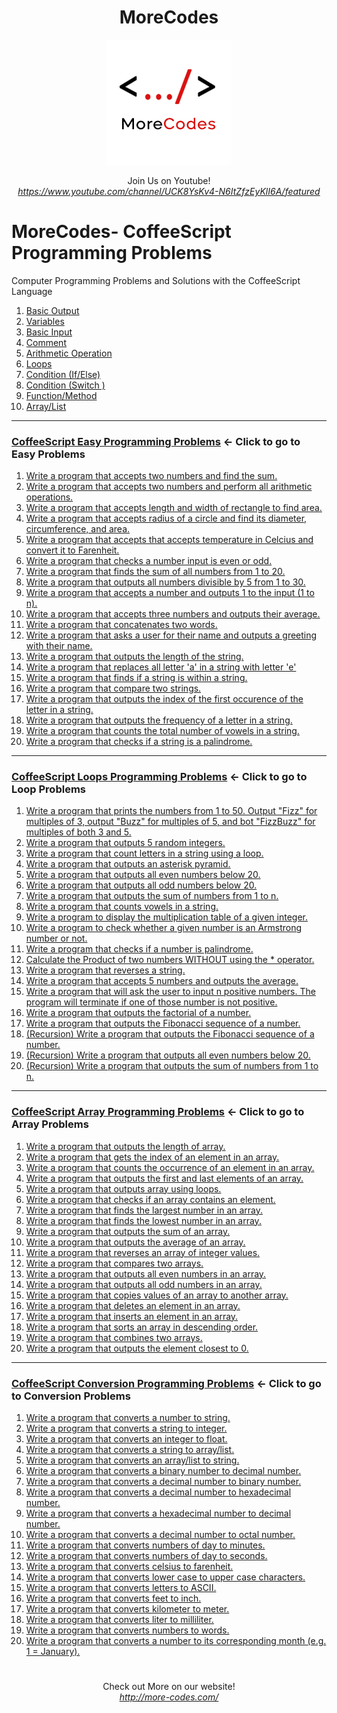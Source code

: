 <h1 align="center">MoreCodes</h1>
<p align="center"> 
  <img src="/morecodescir.png"/>
</p>

<p align="center">
Join Us on Youtube! <br/>
<i><u>https://www.youtube.com/channel/UCK8YsKv4-N6ItZfzEyKlI6A/featured</u></i>
</p>

#

# MoreCodes- CoffeeScript Programming Problems
Computer Programming Problems and Solutions with the CoffeeScript Language

1. <a href="https://github.com/ArjunAranetaCodes/MoreCodes-CoffeeScript/blob/master/Basics1.coffee" target="_blank">Basic Output</a>
2. <a href="https://github.com/ArjunAranetaCodes/MoreCodes-CoffeeScript/blob/master/Basics2.coffee" target="_blank">Variables</a>
3. <a href="https://github.com/ArjunAranetaCodes/MoreCodes-CoffeeScript/blob/master/Basics3.coffee" target="_blank">Basic Input</a>
4. <a href="https://github.com/ArjunAranetaCodes/MoreCodes-CoffeeScript/blob/master/Basics4.coffee" target="_blank">Comment</a>
5. <a href="https://github.com/ArjunAranetaCodes/MoreCodes-CoffeeScript/blob/master/Basics5.coffee" target="_blank">Arithmetic Operation</a>
6. <a href="https://github.com/ArjunAranetaCodes/MoreCodes-CoffeeScript/blob/master/Basics6.coffee" target="_blank">Loops</a>
7. <a href="https://github.com/ArjunAranetaCodes/MoreCodes-CoffeeScript/blob/master/Basics7.coffee" target="_blank">Condition (If/Else)</a>
8. <a href="https://github.com/ArjunAranetaCodes/MoreCodes-CoffeeScript/blob/master/Basics8.coffee" target="_blank">Condition (Switch )</a>
9. <a href="https://github.com/ArjunAranetaCodes/MoreCodes-CoffeeScript/blob/master/Basics9.coffee" target="_blank">Function/Method</a>
10. <a href="https://github.com/ArjunAranetaCodes/MoreCodes-CoffeeScript/blob/master/Basics10.coffee" target="_blank">Array/List</a>

- - - -
### [CoffeeScript Easy Programming Problems](Easy%20Problems/) <- Click to go to Easy Problems

1. <a href="https://github.com/ArjunAranetaCodes/MoreCodes-CoffeeScript/blob/master/Easy%20Problems/problem1.coffee" target="_blank">Write a program that accepts two numbers and find the sum.</a>
2. <a href="https://github.com/ArjunAranetaCodes/MoreCodes-CoffeeScript/blob/master/Easy%20Problems/problem2.coffee" target="_blank">Write a program that accepts two numbers and perform all arithmetic operations.</a>
3. <a href="https://github.com/ArjunAranetaCodes/MoreCodes-CoffeeScript/blob/master/Easy%20Problems/problem3.coffee" target="_blank">Write a program that accepts length and width of rectangle to find area.</a>
4. <a href="https://github.com/ArjunAranetaCodes/MoreCodes-CoffeeScript/blob/master/Easy%20Problems/problem4.coffee" target="_blank">Write a program that accepts radius of a circle and find its diameter, circumference, and area.</a>
5. <a href="https://github.com/ArjunAranetaCodes/MoreCodes-CoffeeScript/blob/master/Easy%20Problems/problem5.coffee" target="_blank">Write a program that accepts that accepts temperature in Celcius and convert it to Farenheit.</a>
6. <a href="https://github.com/ArjunAranetaCodes/MoreCodes-CoffeeScript/blob/master/Easy%20Problems/problem6.coffee" target="_blank">Write a program that checks a number input is even or odd.</a>
7. <a href="https://github.com/ArjunAranetaCodes/MoreCodes-CoffeeScript/blob/master/Easy%20Problems/problem7.coffee" target="_blank">Write a program that finds the sum of all numbers from 1 to 20.</a>
8. <a href="https://github.com/ArjunAranetaCodes/MoreCodes-CoffeeScript/blob/master/Easy%20Problems/problem8.coffee" target="_blank">Write a program that outputs all numbers divisible by 5 from 1 to 30.</a>
9. <a href="https://github.com/ArjunAranetaCodes/MoreCodes-CoffeeScript/blob/master/Easy%20Problems/problem9.coffee" target="_blank">Write a program that accepts a number and outputs 1 to the input (1 to n).</a>
10. <a href="https://github.com/ArjunAranetaCodes/MoreCodes-CoffeeScript/blob/master/Easy%20Problems/problem10.coffee" target="_blank">Write a program that accepts three numbers and outputs their average.</a>
11. <a href="https://github.com/ArjunAranetaCodes/MoreCodes-CoffeeScript/blob/master/Easy%20Problems/problem11.coffee" target="_blank">Write a program that concatenates two words.</a>
12. <a href="https://github.com/ArjunAranetaCodes/MoreCodes-CoffeeScript/blob/master/Easy%20Problems/problem12.coffee" target="_blank">Write a program that asks a user for their name and outputs a greeting with their name.</a>
13. <a href="https://github.com/ArjunAranetaCodes/MoreCodes-CoffeeScript/blob/master/Easy%20Problems/problem13.coffee" target="_blank">Write a program that outputs the length of the string.</a>
14. <a href="https://github.com/ArjunAranetaCodes/MoreCodes-CoffeeScript/blob/master/Easy%20Problems/problem14.coffee" target="_blank">Write a program that replaces all letter 'a' in a string with letter 'e'</a>
15. <a href="https://github.com/ArjunAranetaCodes/MoreCodes-CoffeeScript/blob/master/Easy%20Problems/problem15.coffee" target="_blank">Write a program that finds if a string is within a string.</a>
16. <a href="https://github.com/ArjunAranetaCodes/MoreCodes-CoffeeScript/blob/master/Easy%20Problems/problem16.coffee" target="_blank">Write a program that compare two strings.</a>
17. <a href="https://github.com/ArjunAranetaCodes/MoreCodes-CoffeeScript/blob/master/Easy%20Problems/problem17.coffee" target="_blank">Write a program that outputs the index of the first occurence of the letter in a string.</a>
18. <a href="https://github.com/ArjunAranetaCodes/MoreCodes-CoffeeScript/blob/master/Easy%20Problems/problem18.coffee" target="_blank">Write a program that outputs the frequency of a letter in a string.</a>
19. <a href="https://github.com/ArjunAranetaCodes/MoreCodes-CoffeeScript/blob/master/Easy%20Problems/problem19.coffee" target="_blank">Write a program that counts the total number of vowels in a string.</a>
20. <a href="https://github.com/ArjunAranetaCodes/MoreCodes-CoffeeScript/blob/master/Easy%20Problems/problem20.coffee" target="_blank">Write a program that checks if a string is a palindrome.</a>

- - - -
### [CoffeeScript Loops Programming Problems](Loops/) <- Click to go to Loop Problems

1. <a href="https://github.com/ArjunAranetaCodes/MoreCodes-CoffeeScript/blob/master/Loops/problem1.coffee" target="_blank">Write a program that prints the numbers from 1 to 50. Output "Fizz" for multiples of 3, output "Buzz" for multiples of 5, and bot "FizzBuzz" for multiples of both 3 and 5.</a>
2. <a href="https://github.com/ArjunAranetaCodes/MoreCodes-CoffeeScript/blob/master/Loops/problem2.coffee" target="_blank">Write a program that outputs 5 random integers.</a>
3. <a href="https://github.com/ArjunAranetaCodes/MoreCodes-CoffeeScript/blob/master/Loops/problem3.coffee" target="_blank">Write a program that count letters in a string using a loop.</a>
4. <a href="https://github.com/ArjunAranetaCodes/MoreCodes-CoffeeScript/blob/master/Loops/problem4.coffee" target="_blank">Write a program that outputs an asterisk pyramid.</a>
5. <a href="https://github.com/ArjunAranetaCodes/MoreCodes-CoffeeScript/blob/master/Loops/problem5.coffee" target="_blank">Write a program that outputs all even numbers below 20.</a>
6. <a href="https://github.com/ArjunAranetaCodes/MoreCodes-CoffeeScript/blob/master/Loops/problem6.coffee" target="_blank">Write a program that outputs all odd numbers below 20.</a>
7. <a href="https://github.com/ArjunAranetaCodes/MoreCodes-CoffeeScript/blob/master/Loops/problem7.coffee" target="_blank">Write a program that outputs the sum of numbers from 1 to n.</a>
8. <a href="https://github.com/ArjunAranetaCodes/MoreCodes-CoffeeScript/blob/master/Loops/problem8.coffee" target="_blank">Write a program that counts vowels in a string.</a>
9. <a href="https://github.com/ArjunAranetaCodes/MoreCodes-CoffeeScript/blob/master/Loops/problem9.coffee" target="_blank">Write a program to display the multiplication table of a given integer.</a>
10. <a href="https://github.com/ArjunAranetaCodes/MoreCodes-CoffeeScript/blob/master/Loops/problem10.coffee" target="_blank">Write a program to check whether a given number is an Armstrong number or not.</a>
11. <a href="https://github.com/ArjunAranetaCodes/MoreCodes-CoffeeScript/blob/master/Loops/problem11.coffee" target="_blank">Write a program that checks if a number is palindrome.</a>
12. <a href="https://github.com/ArjunAranetaCodes/MoreCodes-CoffeeScript/blob/master/Loops/problem12.coffee" target="_blank">Calculate the Product of two numbers WITHOUT using the * operator.</a>
13. <a href="https://github.com/ArjunAranetaCodes/MoreCodes-CoffeeScript/blob/master/Loops/problem13.coffee" target="_blank">Write a program that reverses a string.</a>
14. <a href="https://github.com/ArjunAranetaCodes/MoreCodes-CoffeeScript/blob/master/Loops/problem14.coffee" target="_blank">Write a program that accepts 5 numbers and outputs the average.</a>
15. <a href="https://github.com/ArjunAranetaCodes/MoreCodes-CoffeeScript/blob/master/Loops/problem15.coffee" target="_blank">Write a program that will ask the user to input n positive numbers. The program will terminate if one of those number is not positive.</a>
16. <a href="https://github.com/ArjunAranetaCodes/MoreCodes-CoffeeScript/blob/master/Loops/problem16.coffee" target="_blank">Write a program that outputs the factorial of a number.</a>
17. <a href="https://github.com/ArjunAranetaCodes/MoreCodes-CoffeeScript/blob/master/Loops/problem17.coffee" target="_blank">Write a program that outputs the Fibonacci sequence of a number.</a>
18. <a href="https://github.com/ArjunAranetaCodes/MoreCodes-CoffeeScript/blob/master/Loops/problem18.coffee" target="_blank">(Recursion) Write a program that outputs the Fibonacci sequence of a number.</a>
19. <a href="https://github.com/ArjunAranetaCodes/MoreCodes-CoffeeScript/blob/master/Loops/problem19.coffee" target="_blank">(Recursion) Write a program that outputs all even numbers below 20.</a>
20. <a href="https://github.com/ArjunAranetaCodes/MoreCodes-CoffeeScript/blob/master/Loops/problem20.coffee" target="_blank">(Recursion) Write a program that outputs the sum of numbers from 1 to n.</a>

- - - -
### [CoffeeScript Array Programming Problems](Arrays/) <- Click to go to Array Problems

1. <a href="https://github.com/ArjunAranetaCodes/MoreCodes-CoffeeScript/blob/master/Arrays/problem1.coffee" target="_blank">Write a program that outputs the length of array.</a>
2. <a href="https://github.com/ArjunAranetaCodes/MoreCodes-CoffeeScript/blob/master/Arrays/problem2.coffee" target="_blank">Write a program that gets the index of an element in an array.</a>
3. <a href="https://github.com/ArjunAranetaCodes/MoreCodes-CoffeeScript/blob/master/Arrays/problem3.coffee" target="_blank">Write a program that counts the occurrence of an element in an array.</a>
4. <a href="https://github.com/ArjunAranetaCodes/MoreCodes-CoffeeScript/blob/master/Arrays/problem4.coffee" target="_blank">Write a program that outputs the first and last elements of an array.</a>
5. <a href="https://github.com/ArjunAranetaCodes/MoreCodes-CoffeeScript/blob/master/Arrays/problem5.coffee" target="_blank">Write a program that outputs array using loops.</a>
6. <a href="https://github.com/ArjunAranetaCodes/MoreCodes-CoffeeScript/blob/master/Arrays/problem6.coffee" target="_blank">Write a program that checks if an array contains an element.</a>
7. <a href="https://github.com/ArjunAranetaCodes/MoreCodes-CoffeeScript/blob/master/Arrays/problem7.coffee" target="_blank">Write a program that finds the largest number in an array.</a>
8. <a href="https://github.com/ArjunAranetaCodes/MoreCodes-CoffeeScript/blob/master/Arrays/problem8.coffee" target="_blank">Write a program that finds the lowest number in an array.</a>
9. <a href="https://github.com/ArjunAranetaCodes/MoreCodes-CoffeeScript/blob/master/Arrays/problem9.coffee" target="_blank">Write a program that outputs the sum of an array.</a>
10. <a href="https://github.com/ArjunAranetaCodes/MoreCodes-CoffeeScript/blob/master/Arrays/problem10.coffee" target="_blank">Write a program that outputs the average of an array.</a>
11. <a href="https://github.com/ArjunAranetaCodes/MoreCodes-CoffeeScript/blob/master/Arrays/problem11.coffee" target="_blank">Write a program that reverses an array of integer values.</a>
12. <a href="https://github.com/ArjunAranetaCodes/MoreCodes-CoffeeScript/blob/master/Arrays/problem12.coffee" target="_blank">Write a program that compares two arrays.</a>
13. <a href="https://github.com/ArjunAranetaCodes/MoreCodes-CoffeeScript/blob/master/Arrays/problem13.coffee" target="_blank">Write a program that outputs all even numbers in an array.</a>
14. <a href="https://github.com/ArjunAranetaCodes/MoreCodes-CoffeeScript/blob/master/Arrays/problem14.coffee" target="_blank">Write a program that outputs all odd numbers in an array.</a>
15. <a href="https://github.com/ArjunAranetaCodes/MoreCodes-CoffeeScript/blob/master/Arrays/problem15.coffee" target="_blank">Write a program that copies values of an array to another array.</a>
16. <a href="https://github.com/ArjunAranetaCodes/MoreCodes-CoffeeScript/blob/master/Arrays/problem16.coffee" target="_blank">Write a program that deletes an element in an array.</a>
17. <a href="https://github.com/ArjunAranetaCodes/MoreCodes-CoffeeScript/blob/master/Arrays/problem17.coffee" target="_blank">Write a program that inserts an element in an array.</a>
18. <a href="https://github.com/ArjunAranetaCodes/MoreCodes-CoffeeScript/blob/master/Arrays/problem18.coffee" target="_blank">Write a program that sorts an array in descending order.</a>
19. <a href="https://github.com/ArjunAranetaCodes/MoreCodes-CoffeeScript/blob/master/Arrays/problem19.coffee" target="_blank">Write a program that combines two arrays.</a>
20. <a href="https://github.com/ArjunAranetaCodes/MoreCodes-CoffeeScript/blob/master/Arrays/problem20.coffee" target="_blank">Write a program that outputs the element closest to 0.</a>

- - - - 
###  [CoffeeScript Conversion Programming Problems](Conversions/) <- Click to go to Conversion Problems

1. <a href="https://github.com/ArjunAranetaCodes/MoreCodes-CoffeeScript/blob/master/Conversions/problem1.coffee" target="_blank">Write a program that converts a number to string.</a>
2. <a href="https://github.com/ArjunAranetaCodes/MoreCodes-CoffeeScript/blob/master/Conversions/problem2.coffee" target="_blank">Write a program that converts a string to integer.</a>
3. <a href="https://github.com/ArjunAranetaCodes/MoreCodes-CoffeeScript/blob/master/Conversions/problem3.coffee" target="_blank">Write a program that converts an integer to float.</a>
4. <a href="https://github.com/ArjunAranetaCodes/MoreCodes-CoffeeScript/blob/master/Conversions/problem4.coffee" target="_blank">Write a program that converts a string to array/list.</a>
5. <a href="https://github.com/ArjunAranetaCodes/MoreCodes-CoffeeScript/blob/master/Conversions/problem5.coffee" target="_blank">Write a program that converts an array/list to string.</a>
6. <a href="https://github.com/ArjunAranetaCodes/MoreCodes-CoffeeScript/blob/master/Conversions/problem6.coffee" target="_blank">Write a program that converts a binary number to decimal number.</a>
7. <a href="https://github.com/ArjunAranetaCodes/MoreCodes-CoffeeScript/blob/master/Conversions/problem7.coffee" target="_blank">Write a program that converts a decimal number to binary number.</a>
8. <a href="https://github.com/ArjunAranetaCodes/MoreCodes-CoffeeScript/blob/master/Conversions/problem8.coffee" target="_blank">Write a program that converts a decimal number to hexadecimal number.</a>
9. <a href="https://github.com/ArjunAranetaCodes/MoreCodes-CoffeeScript/blob/master/Conversions/problem9.coffee" target="_blank">Write a program that converts a hexadecimal number to decimal number.</a>
10. <a href="https://github.com/ArjunAranetaCodes/MoreCodes-CoffeeScript/blob/master/Conversions/problem10.coffee" target="_blank">Write a program that converts a decimal number to octal number.</a>
11. <a href="https://github.com/ArjunAranetaCodes/MoreCodes-CoffeeScript/blob/master/Conversions/problem11.coffee" target="_blank">Write a program that converts numbers of day to minutes.</a>
12. <a href="https://github.com/ArjunAranetaCodes/MoreCodes-CoffeeScript/blob/master/Conversions/problem12.coffee" target="_blank">Write a program that converts numbers of day to seconds.</a>
13. <a href="https://github.com/ArjunAranetaCodes/MoreCodes-CoffeeScript/blob/master/Conversions/problem13.coffee" target="_blank">Write a program that converts celsius to farenheit.</a>
14. <a href="https://github.com/ArjunAranetaCodes/MoreCodes-CoffeeScript/blob/master/Conversions/problem14.coffee" target="_blank">Write a program that converts lower case to upper case characters.</a>
15. <a href="https://github.com/ArjunAranetaCodes/MoreCodes-CoffeeScript/blob/master/Conversions/problem15.coffee" target="_blank">Write a program that converts letters to ASCII.</a>
16. <a href="https://github.com/ArjunAranetaCodes/MoreCodes-CoffeeScript/blob/master/Conversions/problem16.coffee" target="_blank">Write a program that converts feet to inch.</a>
17. <a href="https://github.com/ArjunAranetaCodes/MoreCodes-CoffeeScript/blob/master/Conversions/problem17.coffee" target="_blank">Write a program that converts kilometer to meter.</a>
18. <a href="https://github.com/ArjunAranetaCodes/MoreCodes-CoffeeScript/blob/master/Conversions/problem18.coffee" target="_blank">Write a program that converts liter to milliliter.</a>
19. <a href="https://github.com/ArjunAranetaCodes/MoreCodes-CoffeeScript/blob/master/Conversions/problem19.coffee" target="_blank">Write a program that converts numbers to words.</a>
20. <a href="https://github.com/ArjunAranetaCodes/MoreCodes-CoffeeScript/blob/master/Conversions/problem20.coffee" target="_blank">Write a program that converts a number to its corresponding month (e.g. 1 = January).</a>

#

<p align="center">
Check out More on our website! <br/>
<i><u>http://more-codes.com/</u></i>
</p>
